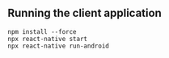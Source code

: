 ## Running the client application

```
npm install --force
npx react-native start
npx react-native run-android
```